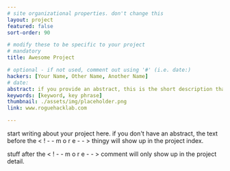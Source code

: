 ```yaml
---
# site organizational properties. don't change this
layout: project
featured: false
sort-order: 90

# modify these to be specific to your project
# mandatory
title: Awesome Project

# optional - if not used, comment out using '#' (i.e. date:)
hackers: [Your Name, Other Name, Another Name]
# date: 
abstract: if you provide an abstract, this is the short description that will show up in the project index
keywords: [keyword, key phrase]
thumbnail: ./assets/img/placeholder.png
link: www.roguehacklab.com

---
```


start writing about your project here. if you don't have an abstract, the text before the < ! - - m o r e - - > thingy will show up in the project index.
<!-- more -->
stuff after the  < ! - - m o r e - - > comment will only show up in the project detail.

<!--Here's some info on markdown https://help.github.com/articles/basic-writing-and-formatting-syntax/ -->